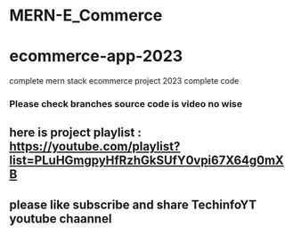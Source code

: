 # MERN-E_Commerce

# ecommerce-app-2023

complete mern stack ecommerce project 2023 complete code

### Please check branches source code is video no wise

## here is project playlist : https://youtube.com/playlist?list=PLuHGmgpyHfRzhGkSUfY0vpi67X64g0mXB

## please like subscribe and share TechinfoYT youtube chaannel
